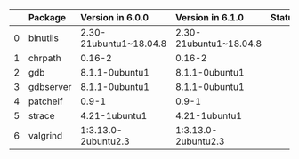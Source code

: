 <!-- markdown-link-check-disable -->

|    | Package   | Version in 6.0.0       | Version in 6.1.0       | Status   |
|---:|:----------|:-----------------------|:-----------------------|:---------|
|  0 | binutils  | 2.30-21ubuntu1~18.04.8 | 2.30-21ubuntu1~18.04.8 |          |
|  1 | chrpath   | 0.16-2                 | 0.16-2                 |          |
|  2 | gdb       | 8.1.1-0ubuntu1         | 8.1.1-0ubuntu1         |          |
|  3 | gdbserver | 8.1.1-0ubuntu1         | 8.1.1-0ubuntu1         |          |
|  4 | patchelf  | 0.9-1                  | 0.9-1                  |          |
|  5 | strace    | 4.21-1ubuntu1          | 4.21-1ubuntu1          |          |
|  6 | valgrind  | 1:3.13.0-2ubuntu2.3    | 1:3.13.0-2ubuntu2.3    |          |